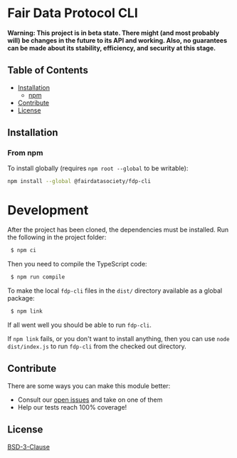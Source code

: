 # Fair Data Protocol CLI

**Warning: This project is in beta state. There might (and most probably will) be changes in the future to its API and working. Also, no guarantees can be made about its stability, efficiency, and security at this stage.**

## Table of Contents

- [Installation](#installation)
  - [npm](#from-npm)
- [Contribute](#contribute)
- [License](#license)

## Installation

### From npm

To install globally (requires `npm root --global` to be writable):

```sh
npm install --global @fairdatasociety/fdp-cli
```

# Development

After the project has been cloned, the dependencies must be
installed. Run the following in the project folder:

```sh
 $ npm ci
```

Then you need to compile the TypeScript code:

```sh
 $ npm run compile
```

To make the local `fdp-cli` files in the `dist/` directory available as a global package:

```sh
 $ npm link
```

If all went well you should be able to run `fdp-cli`.

If `npm link` fails, or you don't want to install anything, then you
can use `node dist/index.js` to run `fdp-cli` from the checked out
directory.

## Contribute

There are some ways you can make this module better:

- Consult our [open issues](https://github.com/fairDataSociety/fdp-cli/issues) and take on one of them
- Help our tests reach 100% coverage!

## License

[BSD-3-Clause](./LICENSE)
